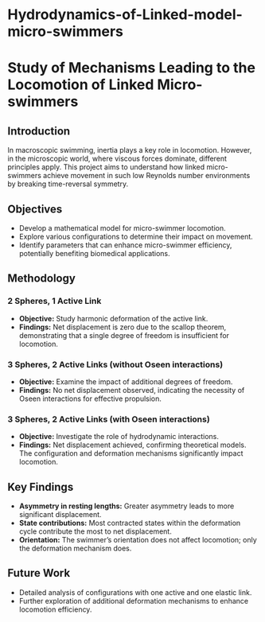 # Hydrodynamics-of-Linked-model-micro-swimmers
# Study of Mechanisms Leading to the Locomotion of Linked Micro-swimmers

## Introduction

In macroscopic swimming, inertia plays a key role in locomotion. However, in the microscopic world, where viscous forces dominate, different principles apply. This project aims to understand how linked micro-swimmers achieve movement in such low Reynolds number environments by breaking time-reversal symmetry.

## Objectives

- Develop a mathematical model for micro-swimmer locomotion.
- Explore various configurations to determine their impact on movement.
- Identify parameters that can enhance micro-swimmer efficiency, potentially benefiting biomedical applications.

## Methodology

### 2 Spheres, 1 Active Link
- **Objective:** Study harmonic deformation of the active link.
- **Findings:** Net displacement is zero due to the scallop theorem, demonstrating that a single degree of freedom is insufficient for locomotion.

### 3 Spheres, 2 Active Links (without Oseen interactions)
- **Objective:** Examine the impact of additional degrees of freedom.
- **Findings:** No net displacement observed, indicating the necessity of Oseen interactions for effective propulsion.

### 3 Spheres, 2 Active Links (with Oseen interactions)
- **Objective:** Investigate the role of hydrodynamic interactions.
- **Findings:** Net displacement achieved, confirming theoretical models. The configuration and deformation mechanisms significantly impact locomotion.

## Key Findings

- **Asymmetry in resting lengths:** Greater asymmetry leads to more significant displacement.
- **State contributions:** Most contracted states within the deformation cycle contribute the most to net displacement.
- **Orientation:** The swimmer’s orientation does not affect locomotion; only the deformation mechanism does.

## Future Work

- Detailed analysis of configurations with one active and one elastic link.
- Further exploration of additional deformation mechanisms to enhance locomotion efficiency.

